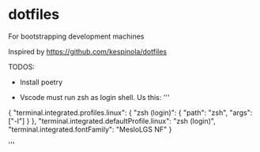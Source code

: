 # dotfiles
For bootstrapping development machines

Inspired by
https://github.com/kespinola/dotfiles



TODOS:
- Install poetry

- Vscode must run zsh as login shell. Us this:
'''

{
    "terminal.integrated.profiles.linux": {
      "zsh (login)": {
        "path": "zsh",
        "args": ["-l"]
      }
    },
    "terminal.integrated.defaultProfile.linux": "zsh (login)",
    "terminal.integrated.fontFamily": "MesloLGS NF"
}

'''